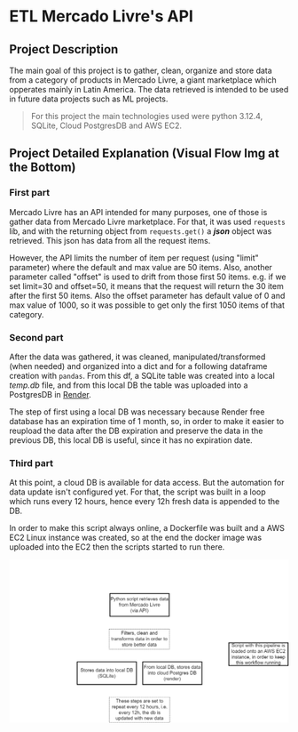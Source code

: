 # ETL Mercado Livre's API  

## Project Description
The main goal of this project is to gather, clean, 
organize and store data from a category of products in Mercado Livre,
a giant marketplace which opperates mainly in Latin America. 
The data retrieved is intended to be used in future data projects such as ML projects.

> For this project the main technologies used were python 3.12.4, SQLite, Cloud PostgresDB and AWS EC2.

## Project Detailed Explanation (Visual Flow Img at the Bottom)

### First part
Mercado Livre has an API intended for many purposes, one of those is gather data from Mercado Livre marketplace.
For that, it was used `requests` lib, and with the returning object from `requests.get()` a ***json*** object was retrieved.
This json has data from all the request items. 

However, the API limits the number of item per request (using "limit" parameter) where the default and max value are 50 items.
Also, another parameter called "offset" is used to drift from those first 50 items. 
e.g. if we set limit=30 and offset=50, it means that the request will return the 30 item after the first 50 items.
Also the offset parameter has default value  of 0 and max value of 1000, so it was possible to get only the first 1050 items of that category.


### Second part
After the data was gathered, it was cleaned, manipulated/transformed (when needed) and organized into a dict and for a following dataframe creation with `pandas`.
From this df, a SQLite table was created into a local *temp.db* file, and from this local DB the table was uploaded into a PostgresDB in [Render](render.com).

The step of first using a local DB was necessary because Render free database has an expiration time of 1 month, so, in order to make it easier to reupload the data
after the DB expiration and preserve the data in the previous DB, this local DB is useful, since it has no expiration date.


### Third part
At this point, a cloud DB is available for data access. But the automation for data update isn't configured yet. 
For that, the script was built in a loop which runs every 12 hours, hence every 12h fresh data is appended to the DB.

In order to make this script always online, a Dockerfile was built and a AWS EC2 Linux instance was created, 
so at the end the docker image was uploaded into the EC2 then the scripts started to run there.

![etl_flow](assets/flow.png)